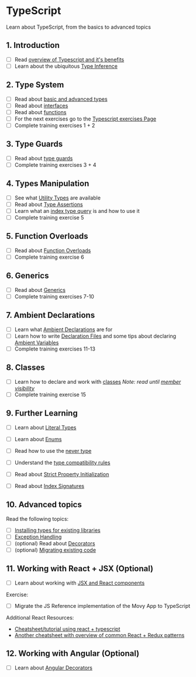 # TypeScript

Learn about TypeScript, from the basics to advanced topics

## 1.  Introduction

- [ ] Read [overview of Typescript and it's benefits](https://basarat.gitbook.io/typescript/getting-started/why-typescript)
- [ ] Learn about the ubiquitous [Type Inference](https://basarat.gitbook.io/typescript/type-system/type-inference)

## 2. Type System

- [ ] Read about [basic and advanced types](https://basarat.gitbook.io/typescript/type-system)
- [ ] Read about [interfaces](https://basarat.gitbook.io/typescript/type-system/interfaces)
- [ ] Read about [functions](https://basarat.gitbook.io/typescript/type-system/functions)
- [ ] For the next exercises go to the [Typescript exercises Page](https://typescript-exercises.github.io/)
- [ ] Complete training exercises 1 + 2

## 3. Type Guards

- [ ] Read about [type guards](https://basarat.gitbook.io/typescript/type-system/typeguard)
- [ ] Complete training exercises 3 + 4

## 4. Types Manipulation

- [ ] See what [Utility Types](https://www.typescriptlang.org/docs/handbook/utility-types.html) are available
- [ ] Read about [Type Assertions](https://basarat.gitbook.io/typescript/type-system/type-assertion)
- [ ] Learn what an [index type query](https://mariusschulz.com/blog/keyof-and-lookup-types-in-typescript) is and how to use it
- [ ] Complete training exercise 5

## 5. Function Overloads

- [ ] Read about [Function Overloads](https://basarat.gitbook.io/typescript/type-system/functions#overloading)
- [ ] Complete training exercise 6

## 6. Generics

- [ ] Read about [Generics](https://www.typescriptlang.org/docs/handbook/2/generics.html)
- [ ] Complete training exercises 7-10

## 7. Ambient Declarations

- [ ] Learn what [Ambient Declarations](https://basarat.gitbook.io/typescript/type-system/intro) are for
- [ ] Learn how to write [Declaration Files](https://basarat.gitbook.io/typescript/type-system/intro/d.ts) and some tips about declaring [Ambient Variables](https://basarat.gitbook.io/typescript/type-system/intro/variables)
- [ ] Complete training exercises 11-13

## 8. Classes

- [ ] Learn how to declare and work with [classes](https://www.typescriptlang.org/docs/handbook/2/classes.html)
_Note: read until [member visibility](https://www.typescriptlang.org/docs/handbook/2/classes.html#member-visibility)_
- [ ] Complete training exercise 15

## 9. Further Learning

- [ ] Learn about [Literal Types](https://www.typescriptlang.org/docs/handbook/2/everyday-types.html#literal-types)
- [ ] Learn about [Enums](https://basarat.gitbook.io/typescript/type-system/enums)
- [ ] Read how to use the [never type](https://mariusschulz.com/blog/the-never-type-in-typescript)
- [ ] Understand the [type compatibility rules](https://basarat.gitbook.io/typescript/type-system/type-compatibility)
- [ ] Read about [Strict Property Initialization](https://mariusschulz.com/blog/strict-property-initialization-in-typescript)
- [ ] Read about [Index Signatures](https://basarat.gitbook.io/typescript/type-system/index-signatures)


## 10. Advanced topics

Read the following topics:
- [ ] [Installing types for existing libraries](https://basarat.gitbook.io/typescript/type-system/types)
- [ ] [Exception Handling](https://basarat.gitbook.io/typescript/type-system/exceptions)
- [ ] (optional) Read about [Decorators](https://www.typescriptlang.org/docs/handbook/decorators.html)
- [ ] (optional) [Migrating existing code](https://basarat.gitbook.io/typescript/type-system/migrating)

## 11. Working with React + JSX (Optional)

- [ ] Learn about working with [JSX and React components](https://basarat.gitbook.io/typescript/tsx/react)

Exercise:
- [ ] Migrate the JS Reference implementation of the Movy App to TypeScript

Additional React Resources:

- [Cheatsheet/tutorial using react + typescript](https://github.com/typescript-cheatsheets/react)
- [Another cheatsheet with overview of common React + Redux patterns](https://github.com/piotrwitek/react-redux-typescript-guide)

## 12. Working with Angular (Optional)

- [ ] Learn about [Angular Decorators](https://ultimatecourses.com/blog/angular-decorators)
